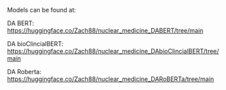 Models can be found at: 

DA BERT: https://huggingface.co/Zach88/nuclear_medicine_DABERT/tree/main

DA bioClincialBERT: https://huggingface.co/Zach88/nuclear_medicine_DAbioClincialBERT/tree/main

DA Roberta: https://huggingface.co/Zach88/nuclear_medicine_DARoBERTa/tree/main